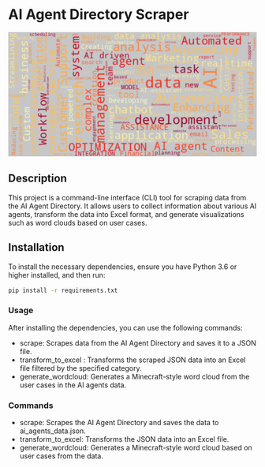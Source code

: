 # AI Agent Directory Scraper

<div align="center">
    <img src="./img/minecraft_wordcloud.png">
</div>

## Description
This project is a command-line interface (CLI) tool for scraping data from the AI Agent Directory. It allows users to collect information about various AI agents, transform the data into Excel format, and generate visualizations such as word clouds based on user cases.

## Installation
To install the necessary dependencies, ensure you have Python 3.6 or higher installed, and then run:

```bash
pip install -r requirements.txt
```

### Usage
After installing the dependencies, you can use the following commands:

- scrape: Scrapes data from the AI Agent Directory and saves it to a JSON file.
- transform_to_excel <category>: Transforms the scraped JSON data into an Excel file filtered by the specified category.
- generate_wordcloud: Generates a Minecraft-style word cloud from the user cases in the AI agents data.

### Commands
- scrape: Scrapes the AI Agent Directory and saves the data to ai_agents_data.json.
- transform_to_excel: Transforms the JSON data into an Excel file.
- generate_wordcloud: Generates a Minecraft-style word cloud based on user cases from the data.
